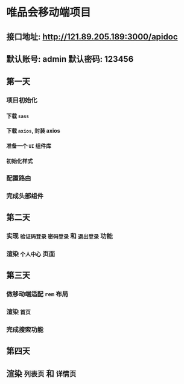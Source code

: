 # 唯品会移动端项目

## 接口地址: http://121.89.205.189:3000/apidoc
## 默认账号: admin  默认密码: 123456

## 第一天

### 项目初始化

#### 下载 `sass`

#### 下载 `axios`, 封装 axios

#### 准备一个 `UI` 组件库

#### 初始化样式

### 配置路由

### 完成头部组件


## 第二天

### 实现 `验证码登录` `密码登录` 和 `退出登录` 功能

### 渲染 `个人中心` 页面


## 第三天

### 做移动端适配 `rem` 布局

### 渲染 `首页`

### 完成搜索功能

## 第四天

## 渲染 `列表页` 和 `详情页`
